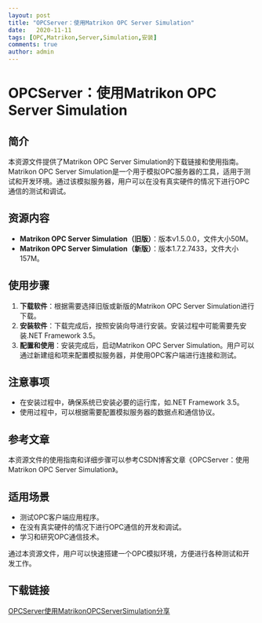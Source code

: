 ```yaml
---
layout: post
title: "OPCServer：使用Matrikon OPC Server Simulation"
date:   2020-11-11
tags: [OPC,Matrikon,Server,Simulation,安装]
comments: true
author: admin
---
```

# OPCServer：使用Matrikon OPC Server Simulation

## 简介
本资源文件提供了Matrikon OPC Server Simulation的下载链接和使用指南。Matrikon OPC Server Simulation是一个用于模拟OPC服务器的工具，适用于测试和开发环境。通过该模拟服务器，用户可以在没有真实硬件的情况下进行OPC通信的测试和调试。

## 资源内容
- **Matrikon OPC Server Simulation（旧版）**：版本v1.5.0.0，文件大小50M。
- **Matrikon OPC Server Simulation（新版）**：版本1.7.2.7433，文件大小157M。

## 使用步骤
1. **下载软件**：根据需要选择旧版或新版的Matrikon OPC Server Simulation进行下载。
2. **安装软件**：下载完成后，按照安装向导进行安装。安装过程中可能需要先安装.NET Framework 3.5。
3. **配置和使用**：安装完成后，启动Matrikon OPC Server Simulation。用户可以通过新建组和项来配置模拟服务器，并使用OPC客户端进行连接和测试。

## 注意事项
- 在安装过程中，确保系统已安装必要的运行库，如.NET Framework 3.5。
- 使用过程中，可以根据需要配置模拟服务器的数据点和通信协议。

## 参考文章
本资源文件的使用指南和详细步骤可以参考CSDN博客文章《OPCServer：使用Matrikon OPC Server Simulation》。

## 适用场景
- 测试OPC客户端应用程序。
- 在没有真实硬件的情况下进行OPC通信的开发和调试。
- 学习和研究OPC通信技术。

通过本资源文件，用户可以快速搭建一个OPC模拟环境，方便进行各种测试和开发工作。

## 下载链接

[OPCServer使用MatrikonOPCServerSimulation分享](https://pan.quark.cn/s/b0dc5ad4d99d)